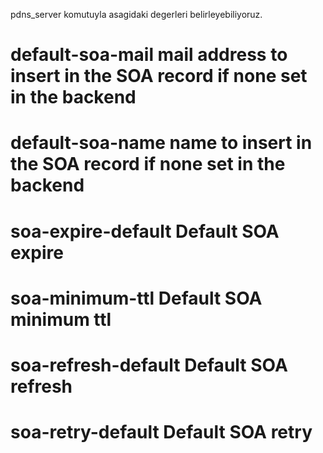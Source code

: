 pdns_server komutuyla asagidaki degerleri belirleyebiliyoruz.
# default-soa-mail      mail address to insert in the SOA record if none set in the backend
# default-soa-name      name to insert in the SOA record if none set in the backend
# soa-expire-default    Default SOA expire
# soa-minimum-ttl       Default SOA minimum ttl
# soa-refresh-default   Default SOA refresh
# soa-retry-default     Default SOA retry
